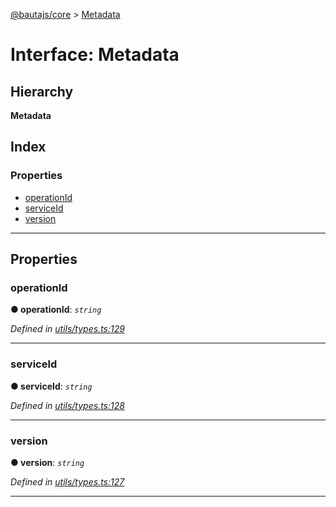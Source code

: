[@bautajs/core](../README.md) > [Metadata](../interfaces/metadata.md)

# Interface: Metadata

## Hierarchy

**Metadata**

## Index

### Properties

* [operationId](metadata.md#operationid)
* [serviceId](metadata.md#serviceid)
* [version](metadata.md#version)

---

## Properties

<a id="operationid"></a>

###  operationId

**● operationId**: *`string`*

*Defined in [utils/types.ts:129](https://github.axa.com/Digital/bauta-nodejs/blob/167ddcc/packages/bautajs/src/utils/types.ts#L129)*

___
<a id="serviceid"></a>

###  serviceId

**● serviceId**: *`string`*

*Defined in [utils/types.ts:128](https://github.axa.com/Digital/bauta-nodejs/blob/167ddcc/packages/bautajs/src/utils/types.ts#L128)*

___
<a id="version"></a>

###  version

**● version**: *`string`*

*Defined in [utils/types.ts:127](https://github.axa.com/Digital/bauta-nodejs/blob/167ddcc/packages/bautajs/src/utils/types.ts#L127)*

___

